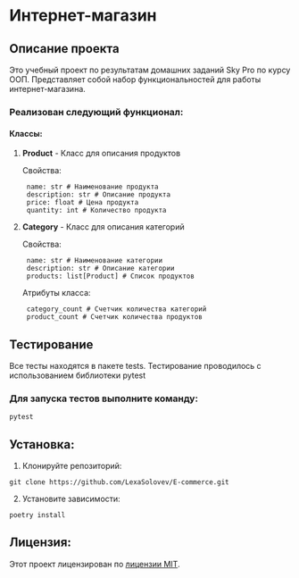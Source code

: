 # Интернет-магазин
## Описание проекта
Это учебный проект по результатам домашних заданий Sky Pro по курсу ООП.
Представляет собой набор функциональностей для работы интернет-магазина.
### Реализован следующий функционал:
#### Классы:
1. **Product** - Класс для описания продуктов 

    Свойства:

        name: str # Наименование продукта
        description: str # Описание продукта
        price: float # Цена продукта
        quantity: int # Количество продукта


2. **Category** - Класс для описания категорий

    Свойства:

        name: str # Наименование категории
        description: str # Описание категории
        products: list[Product] # Список продуктов

    Атрибуты класса:
    
        category_count # Счетчик количества категорий
        product_count # Счетчик количества продуктов
    

## Тестирование   

Все тесты находятся в пакете tests. 
Тестирование проводилось с использованием библиотеки pytest

### Для запуска тестов выполните команду:

```commandline
pytest
```

## Установка:

1. Клонируйте репозиторий:
```
git clone https://github.com/LexaSolovev/E-commerce.git
```
2. Установите зависимости:
```
poetry install
```
## Лицензия:

Этот проект лицензирован по [лицензии MIT](LICENSE).